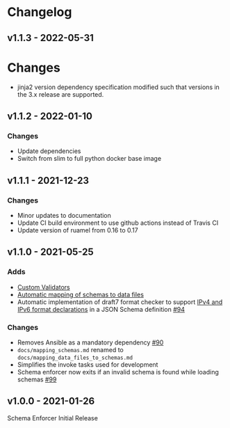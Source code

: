 # Changelog

## v1.1.3 - 2022-05-31

# Changes
- jinja2 version dependency specification modified such that versions in the 3.x release are supported.

## v1.1.2 - 2022-01-10

### Changes
- Update dependencies
- Switch from slim to full python docker base image

## v1.1.1 - 2021-12-23

### Changes

- Minor updates to documentation
- Update CI build environment to use github actions instead of Travis CI
- Update version of ruamel from 0.16 to 0.17

## v1.1.0 - 2021-05-25

### Adds

- [Custom Validators](docs/custom_validators.md)
- [Automatic mapping of schemas to data files](docs/mapping_data_files_to_schemas.md)
- Automatic implementation of draft7 format checker to support [IPv4 and IPv6 format declarations](https://json-schema.org/understanding-json-schema/reference/string.html#id12) in a JSON Schema definition [#94](https://github.com/networktocode/schema-enforcer/issues/94)

### Changes

- Removes Ansible as a mandatory dependency [#90](https://github.com/networktocode/schema-enforcer/issues/90)
- `docs/mapping_schemas.md` renamed to `docs/mapping_data_files_to_schemas.md`
- Simplifies the invoke tasks used for development
- Schema enforcer now exits if an invalid schema is found while loading schemas [#99](https://github.com/networktocode/schema-enforcer/issues/99)

## v1.0.0 - 2021-01-26

Schema Enforcer Initial Release
